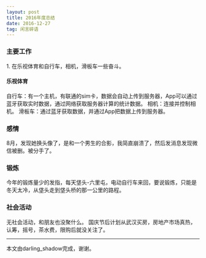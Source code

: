 ```yaml
---
layout: post
title: 2016年度总结
date: 2016-12-27
tag: 闲言碎语
---
```


<h3>主要工作</h3>
1. 在乐视体育和自行车，相机，滑板车一些奋斗。
       
<h4>乐视体育</h4>
自行车：有一个主机，有联通的sim卡，数据会自动上传到服务器，App可以通过蓝牙获取实时数据，通过网络获取服务器计算的统计数据。
相机：连接并控制相机。
滑板车：通过蓝牙获取数据，并通过App把数据上传到服务器。


<h3>感情</h3>
8月，发现她换头像了，是和一个男生的合影，我简直崩溃了，然后发消息发现微信被删。被分手了。


<h3>锻炼</h3>
今年的锻炼量少的发指，每天垡头-六里屯，电动自行车来回，要说锻炼，只能是冬天太冷，从垡头走到垡头桥的那一公里的路程。


<h3>社会活动</h3>
无社会活动，和朋友也没聚什么。
国庆节后计划从武汉买房，房地产市场真热，认筹，摇号，茶水费，限购后就没关注了。

-------------------------------
本文由darling_shadow完成，谢谢。
 
 
